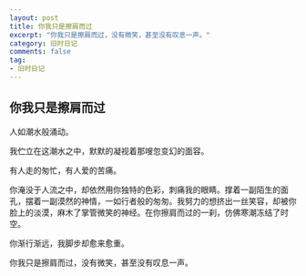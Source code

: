 ```yaml
---
layout: post
title: 你我只是擦肩而过
excerpt: "你我只是擦肩而过，没有微笑，甚至没有叹息一声。"
category: 旧时日记
comments: false
tag:
- 旧时日记
---
```


## 你我只是擦肩而过

人如潮水般涌动。

我伫立在这潮水之中，默默的凝视着那嗖忽变幻的面容。

有人走的匆忙，有人爱的苦痛。

你淹没于人流之中，却依然用你独特的色彩，刺痛我的眼睛。撑着一副陌生的面孔，摆着一副漠然的神情，一如行者般的匆匆。我努力的想挤出一丝笑容，却被你脸上的淡漠，麻木了掌管微笑的神经。在你擦肩而过的一刹，仿佛寒潮冻结了时空。

你渐行渐远，我脚步却愈来愈重。

你我只是擦肩而过，没有微笑，甚至没有叹息一声。
